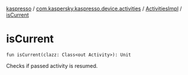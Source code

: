 [kaspresso](../../index.md) / [com.kaspersky.kaspresso.device.activities](../index.md) / [ActivitiesImpl](index.md) / [isCurrent](./is-current.md)

# isCurrent

`fun isCurrent(clazz: Class<out Activity>): Unit`

Checks if passed activity is resumed.

